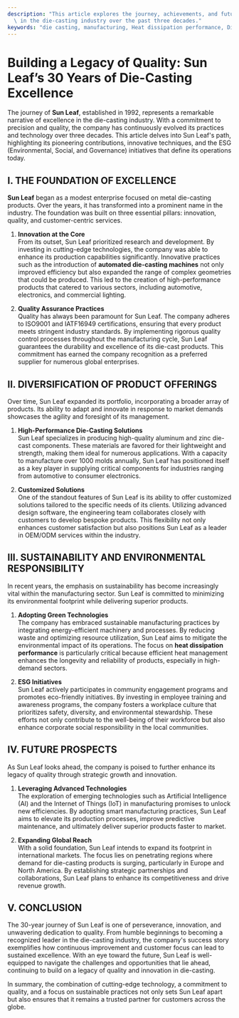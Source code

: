 ```yaml
---
description: "This article explores the journey, achievements, and future prospects of Sun Leaf\
  \ in the die-casting industry over the past three decades."
keywords: "die casting, manufacturing, Heat dissipation performance, Die casting process"
---
```

# Building a Legacy of Quality: Sun Leaf’s 30 Years of Die-Casting Excellence

The journey of **Sun Leaf**, established in 1992, represents a remarkable narrative of excellence in the die-casting industry. With a commitment to precision and quality, the company has continuously evolved its practices and technology over three decades. This article delves into Sun Leaf's path, highlighting its pioneering contributions, innovative techniques, and the ESG (Environmental, Social, and Governance) initiatives that define its operations today.

## I. THE FOUNDATION OF EXCELLENCE

**Sun Leaf** began as a modest enterprise focused on metal die-casting products. Over the years, it has transformed into a prominent name in the industry. The foundation was built on three essential pillars: innovation, quality, and customer-centric services. 

1. **Innovation at the Core**  
   From its outset, Sun Leaf prioritized research and development. By investing in cutting-edge technologies, the company was able to enhance its production capabilities significantly. Innovative practices such as the introduction of **automated die-casting machines** not only improved efficiency but also expanded the range of complex geometries that could be produced. This led to the creation of high-performance products that catered to various sectors, including automotive, electronics, and commercial lighting.

2. **Quality Assurance Practices**  
   Quality has always been paramount for Sun Leaf. The company adheres to ISO9001 and IATF16949 certifications, ensuring that every product meets stringent industry standards. By implementing rigorous quality control processes throughout the manufacturing cycle, Sun Leaf guarantees the durability and excellence of its die-cast products. This commitment has earned the company recognition as a preferred supplier for numerous global enterprises.

## II. DIVERSIFICATION OF PRODUCT OFFERINGS

Over time, Sun Leaf expanded its portfolio, incorporating a broader array of products. Its ability to adapt and innovate in response to market demands showcases the agility and foresight of its management.

1. **High-Performance Die-Casting Solutions**  
   Sun Leaf specializes in producing high-quality aluminum and zinc die-cast components. These materials are favored for their lightweight and strength, making them ideal for numerous applications. With a capacity to manufacture over 1000 molds annually, Sun Leaf has positioned itself as a key player in supplying critical components for industries ranging from automotive to consumer electronics.

2. **Customized Solutions**  
   One of the standout features of Sun Leaf is its ability to offer customized solutions tailored to the specific needs of its clients. Utilizing advanced design software, the engineering team collaborates closely with customers to develop bespoke products. This flexibility not only enhances customer satisfaction but also positions Sun Leaf as a leader in OEM/ODM services within the industry.

## III. SUSTAINABILITY AND ENVIRONMENTAL RESPONSIBILITY

In recent years, the emphasis on sustainability has become increasingly vital within the manufacturing sector. Sun Leaf is committed to minimizing its environmental footprint while delivering superior products.

1. **Adopting Green Technologies**  
   The company has embraced sustainable manufacturing practices by integrating energy-efficient machinery and processes. By reducing waste and optimizing resource utilization, Sun Leaf aims to mitigate the environmental impact of its operations. The focus on **heat dissipation performance** is particularly critical because efficient heat management enhances the longevity and reliability of products, especially in high-demand sectors.

2. **ESG Initiatives**  
   Sun Leaf actively participates in community engagement programs and promotes eco-friendly initiatives. By investing in employee training and awareness programs, the company fosters a workplace culture that prioritizes safety, diversity, and environmental stewardship. These efforts not only contribute to the well-being of their workforce but also enhance corporate social responsibility in the local communities.

## IV. FUTURE PROSPECTS

As Sun Leaf looks ahead, the company is poised to further enhance its legacy of quality through strategic growth and innovation. 

1. **Leveraging Advanced Technologies**  
   The exploration of emerging technologies such as Artificial Intelligence (AI) and the Internet of Things (IoT) in manufacturing promises to unlock new efficiencies. By adopting smart manufacturing practices, Sun Leaf aims to elevate its production processes, improve predictive maintenance, and ultimately deliver superior products faster to market.

2. **Expanding Global Reach**  
   With a solid foundation, Sun Leaf intends to expand its footprint in international markets. The focus lies on penetrating regions where demand for die-casting products is surging, particularly in Europe and North America. By establishing strategic partnerships and collaborations, Sun Leaf plans to enhance its competitiveness and drive revenue growth.

## V. CONCLUSION

The 30-year journey of Sun Leaf is one of perseverance, innovation, and unwavering dedication to quality. From humble beginnings to becoming a recognized leader in the die-casting industry, the company's success story exemplifies how continuous improvement and customer focus can lead to sustained excellence. With an eye toward the future, Sun Leaf is well-equipped to navigate the challenges and opportunities that lie ahead, continuing to build on a legacy of quality and innovation in die-casting. 

In summary, the combination of cutting-edge technology, a commitment to quality, and a focus on sustainable practices not only sets Sun Leaf apart but also ensures that it remains a trusted partner for customers across the globe.
